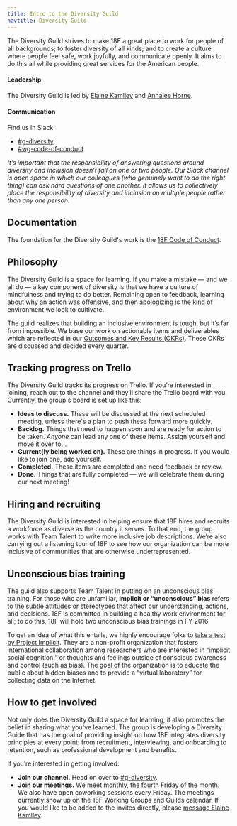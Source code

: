 ```yaml
---
title: Intro to the Diversity Guild
navtitle: Diversity Guild
---
```


The Diversity Guild strives to make 18F a great place to work for people of all backgrounds; to foster diversity of all kinds; and to create a culture where people feel safe, work joyfully, and communicate openly. It aims to do this all while providing great services for the American people.

#### <a id="leadership">Leadership</a>

The Diversity Guild is led by [Elaine Kamlley](https://18f.slack.com/messages/@elainekamlley) and [Annalee Horne](https://18f.slack.com/messages/@annalee).

#### <a id="communication">Communication</a>

Find us in Slack:

- [#g-diversity](https://18f.slack.com/messages/g-diversity/)
- [#wg-code-of-conduct](https://18f.slack.com/messages/wg-code-of-conduct/)

_It&rsquo;s important that the responsibility of answering questions around diversity and inclusion doesn&rsquo;t fall on one or two people. Our Slack channel is open space in which our colleagues (who genuinely want to do the right thing) can ask hard questions of one another. It allows us to collectively place the responsibility of diversity and inclusion on multiple people rather than any one person._

## <a id="documentation">Documentation</a>

The foundation for the Diversity Guild's work is the [18F Code of Conduct](https://handbook.18f.gov/code-of-conduct/).

## <a id="philosophy">Philosophy</a>

The Diversity Guild is a space for learning. If you make a mistake &mdash; and we all do &mdash; a key component of diversity is that we have a culture of mindfulness and trying to do better. Remaining open to feedback, learning about why an action was offensive, and then apologizing is the kind of environment we look to cultivate.

The guild realizes that building an inclusive environment is tough, but it&rsquo;s far from impossible. We base our work on actionable items and deliverables which are reflected in our [Outcomes and Key Results (OKRs)](https://docs.google.com/a/gsa.gov/document/d/1bXXVpGE0OGFTJHQklo4k7-M83dA4RQqvN5qIGklzh1g/edit?usp=sharing). These OKRs are discussed and decided every quarter.


## <a id="trello">Tracking progress on Trello</a>

The Diversity Guild tracks its progress on Trello. If you&rsquo;re interested in joining, reach out to the channel and they&rsquo;ll share the Trello board with you. Currently, the group's board is set up like this:

- **Ideas to discuss.** These will be discussed at the next scheduled meeting, unless there's a plan to push these forward more quickly.
- **Backlog.** Things that need to happen soon and are ready for action to be taken. _Anyone_ can lead any one of these items. Assign yourself and move it over to&hellip;
- **Current(ly being worked on).** These are things in progress. If you would like to join one, add yourself.
- **Completed.** These items are completed and need feedback or review.
- **Done.** Things that are fully completed — we will celebrate them during our next meeting!


## <a id="hiring-and-recruiting">Hiring and recruiting</a>

The Diversity Guild is interested in helping ensure that 18F hires and recruits a workforce as diverse as the country it serves. To that end, the group works with Team Talent to write more inclusive job descriptions. We&rsquo;re also carrying out a listening tour of 18F to see how our organization can be more inclusive of communities that are otherwise underrepresented.

## <a id="unconscious-bias-training">Unconscious bias training</a>

The guild also supports Team Talent in putting on an unconscious bias training. For those who are unfamiliar, **implicit or &ldquo;unconscious&rdquo; bias** refers to the subtle attitudes or stereotypes that affect our understanding, actions, and decisions. 18F is committed in building a healthy work environment for all; to do this, 18F will hold two unconscious bias trainings in FY 2016.

To get an idea of what this entails, we highly encourage folks to [take a test by Project Implicit](https://implicit.harvard.edu/implicit/takeatest.html). They are a non-profit organization that fosters international collaboration among researchers who are interested in &ldquo;implicit social cognition,&rdquo; or thoughts and feelings outside of conscious awareness and control (such as bias). The goal of the organization is to educate the public about hidden biases and to provide a &ldquo;virtual laboratory&rdquo; for collecting data on the Internet.


## <a id="how-to-get-involved">How to get involved</a>

Not only does the Diversity Guild a space for learning, it also promotes the belief in sharing what you've learned. The group is developing a Diversity Guide that has the goal of providing insight on how 18F integrates diversity principles at every point: from recruitment, interviewing, and onboarding to retention, such as professional development and benefits.

If you&rsquo;re interested in getting involved:

- **Join our channel.** Head on over to [#g-diversity](https://18f.slack.com/messages/g-diversity/).
- **Join our meetings.** We meet monthly, the fourth Friday of the month. We also have open coworking sessions every Friday. The meetings currently show up on the 18F Working Groups and Guilds calendar. If you would like to be added to the invites directly, please [message Elaine Kamlley](https://18f.slack.com/messages/@elainekamlley).
